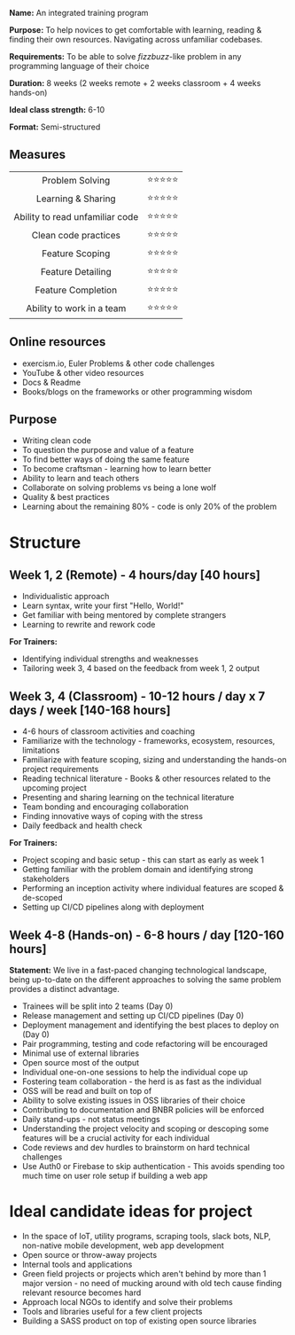 **Name:** An integrated training program

**Purpose:** To help novices to get comfortable with learning, reading & finding their own resources. Navigating across unfamiliar codebases.

**Requirements:** To be able to solve *fizzbuzz*-like problem in any programming language of their choice

**Duration:** 8 weeks (2 weeks remote + 2 weeks classroom + 4 weeks hands-on)

**Ideal class strength:** 6-10

**Format:** Semi-structured

## Measures

|                                 |          |
| :-----------------------------: | -------- |
| Problem Solving                 | ⭐⭐⭐⭐⭐ |
| Learning & Sharing              | ⭐⭐⭐⭐⭐ |
| Ability to read unfamiliar code | ⭐⭐⭐⭐⭐ |
| Clean code practices            | ⭐⭐⭐⭐⭐ |
| Feature Scoping                 | ⭐⭐⭐⭐⭐ |
| Feature Detailing               | ⭐⭐⭐⭐⭐ |
| Feature Completion              | ⭐⭐⭐⭐⭐ |
| Ability to work in a team       | ⭐⭐⭐⭐⭐ |

## Online resources

* exercism.io, Euler Problems & other code challenges
* YouTube & other video resources
* Docs & Readme
* Books/blogs on the frameworks or other programming wisdom

## Purpose

* Writing clean code
* To question the purpose and value of a feature
* To find better ways of doing the same feature
* To become craftsman - learning how to learn better
* Ability to learn and teach others
* Collaborate on solving problems vs being a lone wolf
* Quality & best practices
* Learning about the remaining 80% - code is only 20% of the problem

# Structure

## Week 1, 2 (Remote) - 4 hours/day [40 hours]

- Individualistic approach
- Learn syntax, write your first "Hello, World!"
- Get familiar with being mentored by complete strangers
- Learning to rewrite and rework code

**For Trainers:**

- Identifying individual strengths and weaknesses
- Tailoring week 3, 4 based on the feedback from week 1, 2 output

## Week 3, 4 (Classroom) - 10-12 hours / day x 7 days / week [140-168 hours]

- 4-6 hours of classroom activities and coaching
- Familiarize with the technology - frameworks, ecosystem, resources, limitations
- Familiarize with feature scoping, sizing and understanding the hands-on project requirements
- Reading technical literature - Books & other resources related to the upcoming project
- Presenting and sharing learning on the technical literature
- Team bonding and encouraging collaboration
- Finding innovative ways of coping with the stress
- Daily feedback and health check

**For Trainers:**
- Project scoping and basic setup - this can start as early as week 1
- Getting familiar with the problem domain and identifying strong stakeholders
- Performing an inception activity where individual features are scoped & de-scoped
- Setting up CI/CD pipelines along with deployment

## Week 4-8 (Hands-on) - 6-8 hours / day [120-160 hours]

**Statement:** We live in a fast-paced changing technological landscape, being up-to-date on the different approaches to solving the same problem provides a distinct advantage.

- Trainees will be split into 2 teams (Day 0)
- Release management and setting up CI/CD pipelines (Day 0)
- Deployment management and identifying the best places to deploy on (Day 0)
- Pair programming, testing and code refactoring will be encouraged
- Minimal use of external libraries
- Open source most of the output
- Individual one-on-one sessions to help the individual cope up
- Fostering team collaboration - the herd is as fast as the individual
- OSS will be read and built on top of
- Ability to solve existing issues in OSS libraries of their choice
- Contributing to documentation and BNBR policies will be enforced
- Daily stand-ups - not status meetings
- Understanding the project velocity and scoping or descoping some features will be a crucial activity for each individual
- Code reviews and dev hurdles to brainstorm on hard technical challenges
- Use Auth0 or Firebase to skip authentication - This avoids spending too much time on user role setup if building a web app

# Ideal candidate ideas for project

- In the space of IoT, utility programs, scraping tools, slack bots, NLP, non-native mobile development, web app development
- Open source or throw-away projects
- Internal tools and applications
- Green field projects or projects which aren't behind by more than 1 major version - no need of mucking around with old tech cause finding relevant resource becomes hard
- Approach local NGOs to identify and solve their problems
- Tools and libraries useful for a few client projects
- Building a SASS product on top of existing open source libraries
